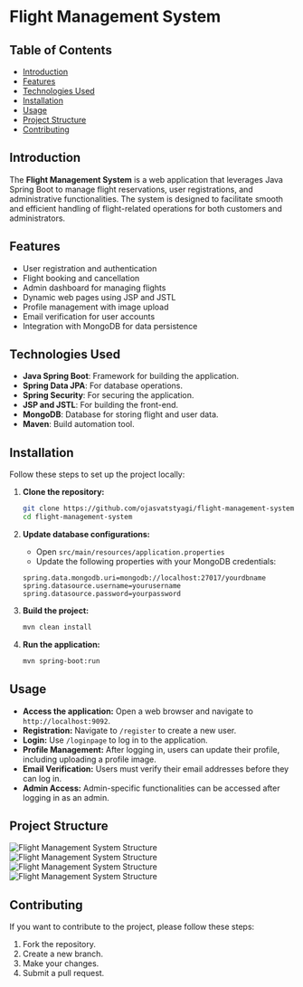 # Flight Management System

## Table of Contents

- [Introduction](#introduction)
- [Features](#features)
- [Technologies Used](#technologies-used)
- [Installation](#installation)
- [Usage](#usage)
- [Project Structure](#project-structure)
- [Contributing](#contributing)

## Introduction

The **Flight Management System** is a web application that leverages Java Spring Boot to manage flight reservations, user registrations, and administrative functionalities. The system is designed to facilitate smooth and efficient handling of flight-related operations for both customers and administrators.

## Features

- User registration and authentication
- Flight booking and cancellation
- Admin dashboard for managing flights
- Dynamic web pages using JSP and JSTL
- Profile management with image upload
- Email verification for user accounts
- Integration with MongoDB for data persistence

## Technologies Used

- **Java Spring Boot**: Framework for building the application.
- **Spring Data JPA**: For database operations.
- **Spring Security**: For securing the application.
- **JSP and JSTL**: For building the front-end.
- **MongoDB**: Database for storing flight and user data.
- **Maven**: Build automation tool.

## Installation

Follow these steps to set up the project locally:

1. **Clone the repository:**
    ```bash
    git clone https://github.com/ojasvatstyagi/flight-management-system.git
    cd flight-management-system
    ```

2. **Update database configurations:**
    - Open `src/main/resources/application.properties`
    - Update the following properties with your MongoDB credentials:
    ```properties
    spring.data.mongodb.uri=mongodb://localhost:27017/yourdbname
    spring.datasource.username=yourusername
    spring.datasource.password=yourpassword
    ```

3. **Build the project:**
    ```bash
    mvn clean install
    ```

4. **Run the application:**
    ```bash
    mvn spring-boot:run
    ```

## Usage

- **Access the application:** Open a web browser and navigate to `http://localhost:9092`.
- **Registration:** Navigate to `/register` to create a new user.
- **Login:** Use `/loginpage` to log in to the application.
- **Profile Management:** After logging in, users can update their profile, including uploading a profile image.
- **Email Verification:** Users must verify their email addresses before they can log in.
- **Admin Access:** Admin-specific functionalities can be accessed after logging in as an admin.

## Project Structure
![Flight Management System Structure ](StructurePart1.png)
![Flight Management System Structure ](StructurePart2.png)
![Flight Management System Structure ](StructurePart3.png)
![Flight Management System Structure ](StructurePart4.png)

## Contributing

If you want to contribute to the project, please follow these steps:

1. Fork the repository.
2. Create a new branch.
3. Make your changes.
4. Submit a pull request.
